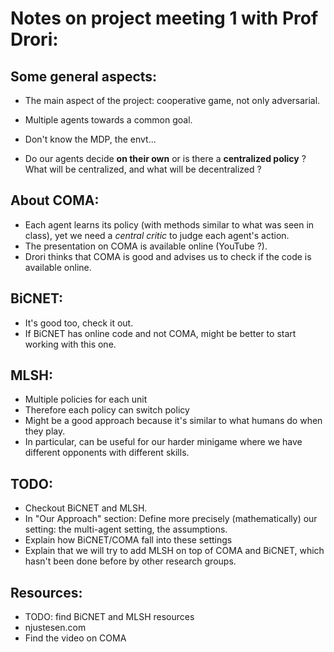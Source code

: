 # Notes on project meeting 1 with Prof Drori:

## Some general aspects:

- The main aspect of the project: cooperative game, not only adversarial.
- Multiple agents towards a common goal.
- Don't know the MDP, the envt...

- Do our agents decide **on their own** or is there a **centralized policy** ? What will be centralized, and what will be decentralized ?

## About COMA:

- Each agent learns its policy (with methods similar to what was seen in class), yet we need a *central critic* to judge each agent's action.
- The presentation on COMA is available online (YouTube ?).
- Drori thinks that COMA is good and advises us to check if the code is available online.

## BiCNET:

- It's good too, check it out. 
- If BiCNET has online code and not COMA, might be better to start working with this one.

## MLSH:

- Multiple policies for each unit
- Therefore each policy can switch policy
- Might be a good approach because it's similar to what humans do when they play.
- In particular, can be useful for our harder minigame where we have different opponents with different skills.

## TODO:

- Checkout BiCNET and MLSH.
- In "Our Approach" section: Define more precisely (mathematically) our setting: the multi-agent setting, the assumptions.
- Explain how BiCNET/COMA fall into these settings
- Explain that we will try to add MLSH on top of COMA and BiCNET, which hasn't been done before by other research groups.

## Resources:

- TODO: find BiCNET and MLSH resources
- njustesen.com
- Find the video on COMA
